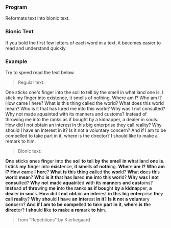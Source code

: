 ### Program

Reformats text into bionic text.

### Bionic Text

If you bold the first few letters of each word in a text, it becomes easier to read and understand quickly.

### Example

Try to speed read the text below.

> Regular text:

One sticks one's finger into the soil to tell by the smell in what land one is. 
I stick my finger into existence, it smells of nothing. 
Where am I? Who am I? How came I here? 
What is this thing called the world? What does this world mean? Who is it that has lured me into this world? 
Why was I not consulted? Why not made aquainted with its manners and customs? 
Instead of throwing me into the ranks as if bought by a kidnapper, a dealer in souls.
How did I not obtain an interest in this big enterprise they call reality? Why should I have an interest in it? 
Is it not a voluntary concern?
And if I am to be compelled to take part in it, where is the director? I should like to make a remark to him.

> Bionic text:

**On**e **sti**cks **on**es **fin**ger **in**to **th**e **so**il **to** **te**ll **by** **th**e **sme**ll **in** **wh**at **la**nd **on**e **is**. 
**I** **sti**ck **my** **fin**ger **in**to **exist**ence, **it** **sme**lls **of** **noth**ing. 
**Whe**re **am** **I?** **Wh**o **am** **I?** **Ho**w **ca**me **I** **her**e? 
**Wh**at **is** **th**is **thi**ng **cal**led **th**e **wor**ld? **Wh**at **do**es **th**is **wor**ld **mea**n? **Wh**o **is** **it** **th**at **ha**s **lur**ed **me** **in**to **th**is **wor**ld? 
**Wh**y **wa**s **I** **no**t **consu**lted? **Wh**y **no**t **ma**de **aquai**nted **wi**th **it**s **mann**ers **an**d **cust**oms? 
**Inst**ead **of** **thro**wing **me** **in**to **th**e **ran**ks **as** **if** **bou**ght **by** **a** **kidna**pper, **a** **dea**ler **in** **sou**ls. 
**Ho**w **di**d **I** **no**t **obt**ain **an** **inte**rest **in** **th**is **bi**g **enter**prise **th**ey **ca**ll **real**ity? **Wh**y **sho**uld **I** **ha**ve **an** **inte**rest **in** **it**? 
**Is** **it** **no**t **a** **volun**tary **conc**ern? 
**An**d **if** **I** **am** **to** **be** **compe**lled **to** **ta**ke **pa**rt **in** **it**, **whe**re **is** **th**e **direc**tor? **I** **sho**uld **li**ke **to** **ma**ke **a** **rem**ark **to** **hi**m.

> from "Repetitions" by Kierkegaard
